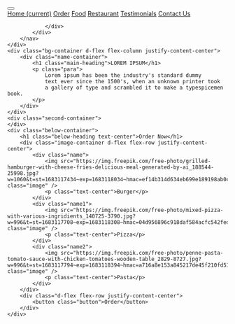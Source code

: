 <!DOCTYPE html>
<html>

<head>
    <link rel="stylesheet" href="https://stackpath.bootstrapcdn.com/bootstrap/4.5.2/css/bootstrap.min.css" integrity="sha384-JcKb8q3iqJ61gNV9KGb8thSsNjpSL0n8PARn9HuZOnIxN0hoP+VmmDGMN5t9UJ0Z" crossorigin="anonymous">
    <script src="https://code.jquery.com/jquery-3.5.1.slim.min.js" integrity="sha384-DfXdz2htPH0lsSSs5nCTpuj/zy4C+OGpamoFVy38MVBnE+IbbVYUew+OrCXaRkfj" crossorigin="anonymous"></script>
    <script src="https://cdn.jsdelivr.net/npm/popper.js@1.16.1/dist/umd/popper.min.js" integrity="sha384-9/reFTGAW83EW2RDu2S0VKaIzap3H66lZH81PoYlFhbGU+6BZp6G7niu735Sk7lN" crossorigin="anonymous"></script>
    <script src="https://stackpath.bootstrapcdn.com/bootstrap/4.5.2/js/bootstrap.min.js" integrity="sha384-B4gt1jrGC7Jh4AgTPSdUtOBvfO8shuf57BaghqFfPlYxofvL8/KUEfYiJOMMV+rV" crossorigin="anonymous"></script>

</head>

<body>
    <div>
        <nav class="navbar navbar-expand-lg navbar-light bg-light">
            <a class="navbar-brand" href="#"></a>
            <button class="navbar-toggler" type="button" data-toggle="collapse" data-target="#navbarNavAltMarkup" aria-controls="navbarNavAltMarkup" aria-expanded="false" aria-label="Toggle navigation">
                <span class="navbar-toggler-icon"></span>
            </button>
            <div class="collapse navbar-collapse" id="navbarNavAltMarkup">
                <div class="navbar-nav m-auto">
                    <a class="nav-link active" href="#">Home <span class="sr-only">(current)</span></a>
                    <a class="nav-link" href="#">Order</a>
                    <a class="nav-link" href="#">Food</a>
                    <a class="nav-link" href="#">Restaurant</a>
                    <a class="nav-link" href="#">Testimonials</a>
                    <a class="nav-link" href="#">Contact Us</a>

                </div>
            </div>
        </nav>
    </div>
    <div class="bg-container d-flex flex-column justify-content-center">
        <div class="name-container">
            <h1 class="main-heading">LOREM IPSUM</h1>
            <p class="para">
                Lorem ipsum has been the industry's standard dummy
                text ever since the 1500's, when an unknown printer took
                a gallery of type and scrambled it to make a typespicemen book.
            </p>
        </div>
    </div>
    <div class="second-container">
    </div>
    <div class="below-container">
        <h1 class="below-heading text-center">Order Now</h1>
        <div class="image-container d-flex flex-row justify-content-center">
            <div class="name">
                <img src="https://img.freepik.com/free-photo/grilled-hamburger-with-cheese-fries-delicious-meal-generated-by-ai_188544-25998.jpg?w=1060&t=st=1683117434~exp=1683118034~hmac=ef14b314d634eb699e189198ab0c553025bda1b0d9c34bc1675a97be5dd73178" class="image" />
                <p class="text-center">Burger</p>
            </div>
            <div class="name1">
                <img src="https://img.freepik.com/free-photo/mixed-pizza-with-various-ingridients_140725-3790.jpg?w=996&t=st=1683117708~exp=1683118308~hmac=04d956896c918daf584acfc542fedc4e9d3c622e0d1fc38f4eccd83d7a05f948" class="image" />
                <p class="text-center">Pizza</p>
            </div>
            <div class="name2">
                <img src="https://img.freepik.com/free-photo/penne-pasta-tomato-sauce-with-chicken-tomatoes-wooden-table_2829-8727.jpg?w=996&t=st=1683117794~exp=1683118394~hmac=a716a8e153a845217de45f210fd515762f522ac83fdd039980c4daab7052e491" class="image" />
                <p class="text-center">Pasta</p>
            </div>
        </div>
        <div class="d-flex flex-row justify-content-center">
            <button class="button">Order</button>
        </div>
    </div>

</body>

</html>
